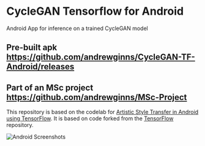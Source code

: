 # CycleGAN Tensorflow for Android

Android App for inference on a trained CycleGAN model

## Pre-built apk https://github.com/andrewginns/CycleGAN-TF-Android/releases
## Part of an MSc project https://github.com/andrewginns/MSc-Project

This repository is based on the codelab for [Artistic Style Transfer in Android using TensorFlow](https://codelabs.developers.google.com/codelabs/tensorflow-style-transfer-android/). It
is based on code forked from the [TensorFlow](https://github.com/tensorflow/tensorflow) repository.

![Android Screenshots](https://github.com/andrewginns/CycleGAN-View/blob/master/Android-mockup.jpg)
